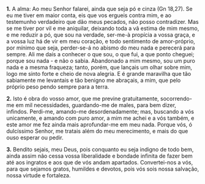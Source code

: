 **1.** A alma: Ao meu Senhor falarei, ainda que seja pó e cinza (Gn 18,27). Se eu me tiver em maior conta, eis que vos ergueis contra mim, e ao testemunho verdadeiro que dão meus pecados, não posso contradizer. Mas se me tiver por vil e me aniquilar, deixando toda a vã estima de mim mesmo, e me reduzir a pó, que sou na verdade, ser-me-à propícia a vossa graça, e a vossa luz há de vir em meu coração, e todo sentimento de amor-próprio, por mínimo que seja, perder-se-á no abismo do meu nada e perecerá para sempre. Ali me dais a conhecer o que sou, o que fui, a que ponto cheguei; porque sou nada - e não o sabia. Abandonado a mim mesmo, sou um puro nada e a mesma fraqueza; tanto, porém, que lançais um olhar sobre mim, logo me sinto forte e cheio de nova alegria. E é grande maravilha que tão sabiamente me levantais e tão benigno me abraçais, a mim, que pelo próprio peso pendo sempre para a terra.

**2.** Isto é obra do vosso amor, que me previne gratuitamente, socorrendo-me em mil necessidades, guardando-me de males, para bem dizer, infindos. Perdi-me, amando-me desordenadamente; mas, buscando a vós unicamente, e amando com puro amor, a mim me achei e a vós também, e este amor me fez ainda mais aprofundar-me em meu nada. Porque vós, ó dulcíssimo Senhor, me tratais além do meu merecimento, e mais do que ouso esperar ou pedir.

**3.** Bendito sejais, meu Deus, pois conquanto eu seja indigno de todo bem, ainda assim não cessa vossa liberalidade e bondade infinita de fazer bem até aos ingratos e aos que de vós andam apartados. Convertei-nos a vós, para que sejamos gratos, humildes e devotos, pois vós sois nossa salvação, nossa virtude e fortaleza.

